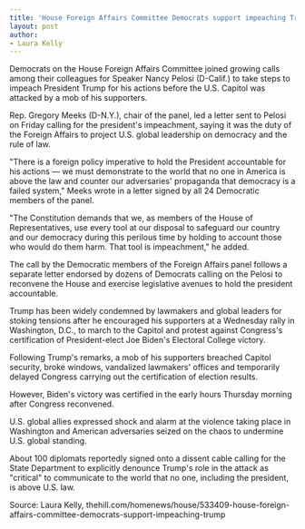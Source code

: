 ```yaml
---
title: 'House Foreign Affairs Committee Democrats support impeaching Trump'
layout: post
author:
- Laura Kelly
---
```


Democrats on the House Foreign Affairs Committee joined growing calls among their colleagues for Speaker Nancy Pelosi (D-Calif.) to take steps to impeach President Trump for his actions before the U.S. Capitol was attacked by a mob of his supporters.

Rep. Gregory Meeks (D-N.Y.), chair of the panel, led a letter sent to Pelosi on Friday calling for the president's impeachment, saying it was the duty of the Foreign Affairs to project U.S. global leadership on democracy and the rule of law.

"There is a foreign policy imperative to hold the President accountable for his actions — we must demonstrate to the world that no one in America is above the law and counter our adversaries' propaganda that democracy is a failed system," Meeks wrote in a letter signed by all 24 Democratic members of the panel.

"The Constitution demands that we, as members of the House of Representatives, use every tool at our disposal to safeguard our country and our democracy during this perilous time by holding to account those who would do them harm. That tool is impeachment," he added.

The call by the Democratic members of the Foreign Affairs panel follows a separate letter endorsed by dozens of Democrats calling on the Pelosi to reconvene the House and exercise legislative avenues to hold the president accountable.

Trump has been widely condemned by lawmakers and global leaders for stoking tensions after he encouraged his supporters at a Wednesday rally in Washington, D.C., to march to the Capitol and protest against Congress's certification of President-elect Joe Biden's Electoral College victory.

Following Trump's remarks, a mob of his supporters breached Capitol security, broke windows, vandalized lawmakers' offices and temporarily delayed Congress carrying out the certification of election results.

However, Biden's victory was certified in the early hours Thursday morning after Congress reconvened.

U.S. global allies expressed shock and alarm at the violence taking place in Washington and American adversaries seized on the chaos to undermine U.S. global standing.

About 100 diplomats reportedly signed onto a dissent cable calling for the State Department to explicitly denounce Trump's role in the attack as "critical" to communicate to the world that no one, including the president, is above U.S. law.

Source: Laura Kelly, thehill.com/homenews/house/533409-house-foreign-affairs-committee-democrats-support-impeaching-trump
